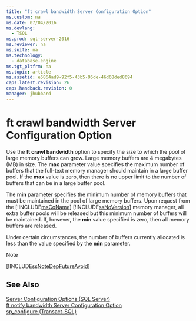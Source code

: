```yaml
---
title: "ft crawl bandwidth Server Configuration Option"
ms.custom: na
ms.date: 07/04/2016
ms.devlang: 
  - TSQL
ms.prod: sql-server-2016
ms.reviewer: na
ms.suite: na
ms.technology: 
  - database-engine
ms.tgt_pltfrm: na
ms.topic: article
ms.assetid: e5864ad9-92f5-43b5-95de-46d68ded8694
caps.latest.revision: 26
caps.handback.revision: 0
manager: jhubbard
---
```

# ft crawl bandwidth Server Configuration Option
Use the **ft crawl bandwidth** option to specify the size to which the pool of large memory buffers can grow. Large memory buffers are 4 megabytes (MB) in size. The **max** parameter value specifies the maximum number of buffers that the full-text memory manager should maintain in a large buffer pool. If the **max** value is zero, then there is no upper limit to the number of buffers that can be in a large buffer pool.  
  
 The **min** parameter specifies the minimum number of memory buffers that must be maintained in the pool of large memory buffers. Upon request from the [!INCLUDE[msCoName](../../Topics/TopicNameContainA/tokens/msCoName_md.md)] [!INCLUDE[ssNoVersion](../../Topics/TopicNameContainA/tokens/ssNoVersion_md.md)] memory manager, all extra buffer pools will be released but this minimum number of buffers will be maintained. If, however, the **min** value specified is zero, then all memory buffers are released.  
  
 Under certain circumstances, the number of buffers currently allocated is less than the value specified by the **min** parameter.  
  
> [!NOTE]  
>  [!INCLUDE[ssNoteDepFutureAvoid](../../Topics/TopicNameContainA/tokens/ssNoteDepFutureAvoid_md.md)]  
  
## See Also  
 [Server Configuration Options (SQL Server)](../../Topics/TopicNameNotContainA/Server-Configuration-Options--SQL-Server-.md)   
 [ft notify bandwidth Server Configuration Option](../../Topics/TopicNameNotContainA/ft-notify-bandwidth-Server-Configuration-Option.md)   
 [sp_configure (Transact-SQL)](assetId:///d18b251d-b37a-4f5f-b50c-502d689594c8)